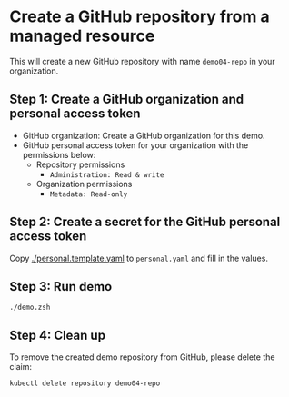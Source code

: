 # Create a GitHub repository from a managed resource

This will create a new GitHub repository with name `demo04-repo` in your organization.

## Step 1: Create a GitHub organization and personal access token

- GitHub organization: Create a GitHub organization for this demo.
- GitHub personal access token for your organization with the permissions below:
	- Repository permissions
		- `Administration: Read & write`
	- Organization permissions
		- `Metadata: Read-only`

## Step 2: Create a secret for the GitHub personal access token

Copy [./personal.template.yaml](./personal.template.yaml) to `personal.yaml` and fill in the values.

## Step 3: Run demo

```shell
./demo.zsh
```

## Step 4: Clean up

To remove the created demo repository from GitHub, please delete the claim:

```shell
kubectl delete repository demo04-repo
````
